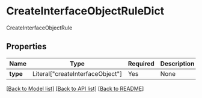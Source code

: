 # CreateInterfaceObjectRuleDict

CreateInterfaceObjectRule

## Properties
| Name | Type | Required | Description |
| ------------ | ------------- | ------------- | ------------- |
**type** | Literal["createInterfaceObject"] | Yes | None |


[[Back to Model list]](../../../../README.md#models-v2-link) [[Back to API list]](../../../../README.md#apis-v2-link) [[Back to README]](../../../../README.md)

